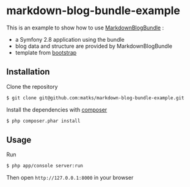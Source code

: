 # markdown-blog-bundle-example

This is an example to show how to use [MarkdownBlogBundle](https://github.com/matks/MarkdownBlogBundle) :
 - a Symfony 2.8 application using the bundle
 - blog data and structure are provided by MarkdownBlogBundle
 - template from [bootstrap](http://getbootstrap.com/)


## Installation

Clone the repository
```bash
$ git clone git@github.com:matks/markdown-blog-bundle-example.git
```

Install the dependencies with [composer](https://getcomposer.org/)
```bash
$ php composer.phar install
```

## Usage

Run
```bash
$ php app/console server:run
```

Then open `http://127.0.0.1:8000` in your browser